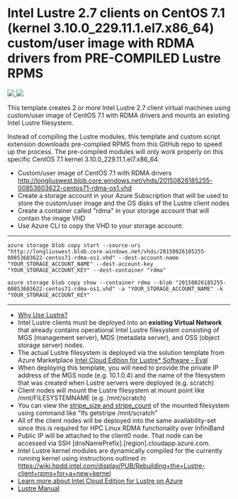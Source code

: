 # Intel Lustre 2.7 clients on CentOS 7.1 (kernel 3.10.0_229.11.1.el7.x86_64) custom/user image with RDMA drivers from PRE-COMPILED Lustre RPMS

<a href="https://portal.azure.com/#create/Microsoft.Template/uri/https%3A%2F%2Fraw.githubusercontent.com%2Farsenvlad%2Fazure-lustre%2Fmaster%2Fclients-centos71-rdma-image-3.10.0_229.11.1%2Fazuredeploy.json" target="_blank">
    <img src="http://azuredeploy.net/deploybutton.png"/>
</a>
<a href="http://armviz.io/#/?load=https%3A%2F%2Fraw.githubusercontent.com%2Farsenvlad%2Fazure-lustre%2Fmaster%2Fclients-centos71-rdma-image-3.10.0_229.11.1%2Fazuredeploy.json" target="_blank">
    <img src="http://armviz.io/visualizebutton.png"/>
</a>

This template creates 2 or more Intel Lustre 2.7 client virtual machines using custom/user image of CentOS 7.1 with RDMA drivers and mounts an existing Intel Lustre filesystem.

Instead of compiling the Lustre modules, this template and custom script extension downloads pre-complied RPMS from this GitHub repo to speed up the process. The pre-compiled modules will only work properly on this specific CentOS 7.1 kernel 3.10.0_229.11.1.el7.x86_64. 

* Custom/user image of CentOS 7.1 with RDMA drivers http://longliuswest.blob.core.windows.net/vhds/20150826185255-00853603622-centos71-rdma-os1.vhd
* Create a storage account in your Azure Subscription that will be used to store the custom/user image and the OS disks of the Lustre client nodes
* Create a container called "rdma" in your storage account that will contain the image VHD
* Use Azure CLI to copy the VHD to your storage account:

***

`azure storage blob copy start --source-uri "http://longliuswest.blob.core.windows.net/vhds/20150826185255-00853603622-centos71-rdma-os1.vhd" --dest-account-name "YOUR_STORAGE_ACCOUNT_NAME" --dest-account-key "YOUR_STORAGE_ACCOUNT_KEY" --dest-container "rdma"`

`azure storage blob copy show --container rdma --blob "20150826185255-00853603622-centos71-rdma-os1.vhd" -a "YOUR_STORAGE_ACCOUNT_NAME" -k "YOUR_STORAGE_ACCOUNT_KEY"`

***

* <a href="https://wiki.hpdd.intel.com/display/PUB/Why+Use+Lustre" target="_blank">Why Use Lustre?</a>
* Intel Lustre clients must be deployed into an **existing Virtual Network** that already contains operational Intel Lustre filesystem consisting of MGS (management server), MDS (metadata server), and OSS (object storage server) nodes.
* The actual Lustre filesystem is deployed via the solution template from Azure Marketplace <a href="https://azure.microsoft.com/en-us/marketplace/partners/intel/" target="_blank">Intel Cloud Edition for Lustre* Software - Eval</a>
* When deploying this template, you will need to provide the private IP address of the MGS node (e.g. 10.1.0.4) and the name of the filesystem that was created when Lustre servers were deployed (e.g. scratch)
* Client nodes will mount the Lustre filesystem at mount point like /mnt/FILESYSTEMNAME (e.g. /mnt/scratch)
* You can view the <a href="https://build.hpdd.intel.com/job/lustre-manual/lastSuccessfulBuild/artifact/lustre_manual.xhtml#idp5145472" target="_blank">stripe_size and stripe_count</a> of the mounted filesystem using command like "lfs getstripe /mnt/scratch"
* All of the client nodes will be deployed into the same availability-set since this is required for HPC Linux RDMA functionality over InfiniBand
* Public IP will be attached to the client0 node. That node can be accessed via SSH  [dnsNamePrefix].[region].cloudapp.azure.com.
* Intel Lustre kernel modules are dynamically compiled for the currently running kernel using instructions outlined in https://wiki.hpdd.intel.com/display/PUB/Rebuilding+the+Lustre-client+rpms+for+a+new+kernel
* <a href="https://wiki.hpdd.intel.com/display/PUB/Intel+Cloud+Edition+for+Lustre+on+Azure" target="_blank">Learn more about Intel Cloud Edition for Lustre on Azure</a>
* <a href="https://build.hpdd.intel.com/job/lustre-manual/lastSuccessfulBuild/artifact/lustre_manual.xhtml" target="_blank">Lustre Manual</a>
